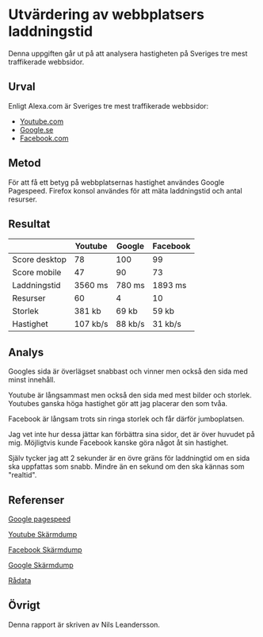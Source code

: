 Utvärdering av webbplatsers laddningstid
========================================

Denna uppgiften går ut på att analysera hastigheten på Sveriges tre mest
traffikerade webbsidor.

Urval
-----------------------

Enligt Alexa.com är Sveriges tre mest traffikerade webbsidor:

* [Youtube.com](https://youtube.com)
* [Google.se](https://google.se)
* [Facebook.com](https://facebook.com)

Metod
-----------------------

För att få ett betyg på webbplatsernas hastighet användes Google Pagespeed.
Firefox konsol användes för att mäta laddningstid och antal resurser.

Resultat
-----------------------

|               | Youtube  | Google   | Facebook |
|---------------|----------|----------| ---------|
| Score desktop | 78       | 100      | 99       |
| Score mobile  | 47       | 90       | 73       |
| Laddningstid  | 3560 ms  | 780 ms   | 1893 ms  |
| Resurser      | 60       | 4        | 10       |
| Storlek       | 381 kb   | 69 kb    | 59 kb    |
| Hastighet     | 107 kb/s | 88 kb/s  | 31 kb/s  |


Analys
-----------------------

Googles sida är överlägset snabbast och vinner men också den sida med minst
innehåll.

Youtube är långsammast men också den sida med mest bilder och storlek.
Youtubes ganska höga hastighet gör att jag placerar den som tvåa.

Facebook är långsam trots sin ringa storlek och får därför jumboplatsen.

Jag vet inte hur dessa jättar kan förbättra sina sidor, det är över huvudet på
mig. Möjligtvis kunde Facebook kanske göra något åt sin hastighet.

Själv tycker jag att 2 sekunder är en övre gräns för laddningtid om en sida
ska uppfattas som snabb. Mindre än en sekund om den ska kännas som "realtid".


Referenser
-----------------------

[Google pagespeed](https://developers.google.com/speed/pagespeed/insights/)

[Youtube Skärmdump](img/report/youtube.jpg)

[Facebook Skärmdump](img/report/facebook.png)

[Google Skärmdump](img/report/google.png)

[Rådata](data/speed.ods)

Övrigt
-----------------------

Denna rapport är skriven av Nils Leandersson.
